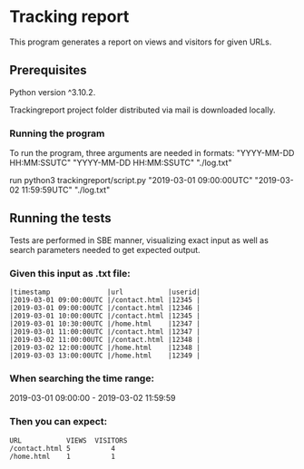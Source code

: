 # Tracking report

This program generates a report on views and visitors 
for given URLs.

## Prerequisites
Python version ^3.10.2.

Trackingreport project folder distributed via mail is downloaded locally. 

### Running the program
To run the program, three arguments are needed in formats:
<start> "YYYY-MM-DD HH:MM:SSUTC"
<end> "YYYY-MM-DD HH:MM:SSUTC"
<path> "./log.txt"

run python3 trackingreport/script.py  "2019-03-01 09:00:00UTC" "2019-03-02 11:59:59UTC" "./log.txt"

## Running the tests

Tests are performed in SBE manner, visualizing exact input as well as search parameters needed to get expected output. 

### Given this input as .txt file: 

    |timestamp              |url           |userid|
    |2019-03-01 09:00:00UTC |/contact.html |12345 |
    |2019-03-01 09:00:00UTC |/contact.html |12346 |
    |2019-03-01 10:00:00UTC |/contact.html |12345 |
    |2019-03-01 10:30:00UTC |/home.html    |12347 |
    |2019-03-01 11:00:00UTC |/contact.html |12347 |
    |2019-03-02 11:00:00UTC |/contact.html |12348 |
    |2019-03-02 12:00:00UTC |/home.html    |12348 |
    |2019-03-03 13:00:00UTC |/home.html    |12349 |

### When searching the time range:
2019-03-01 09:00:00 - 2019-03-02 11:59:59

### Then you can expect: 

    URL           VIEWS  VISITORS
    /contact.html 5          4       
    /home.html    1          1       
